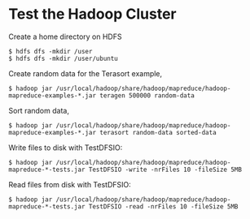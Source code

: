 # Test the Hadoop Cluster

Create a home directory on HDFS
```
$ hdfs dfs -mkdir /user
$ hdfs dfs -mkdir /user/ubuntu
```
Create random data for the Terasort example,
```
$ hadoop jar /usr/local/hadoop/share/hadoop/mapreduce/hadoop-mapreduce-examples-*.jar teragen 500000 random-data
```
Sort random data,
```
$ hadoop jar /usr/local/hadoop/share/hadoop/mapreduce/hadoop-mapreduce-examples-*.jar terasort random-data sorted-data
```
Write files to disk with TestDFSIO:
```
$ hadoop jar /usr/local/hadoop/share/hadoop/mapreduce/hadoop-mapreduce-*-tests.jar TestDFSIO -write -nrFiles 10 -fileSize 5MB
```
Read files from disk with TestDFSIO:
```
$ hadoop jar /usr/local/hadoop/share/hadoop/mapreduce/hadoop-mapreduce-*-tests.jar TestDFSIO -read -nrFiles 10 -fileSize 5MB
```
